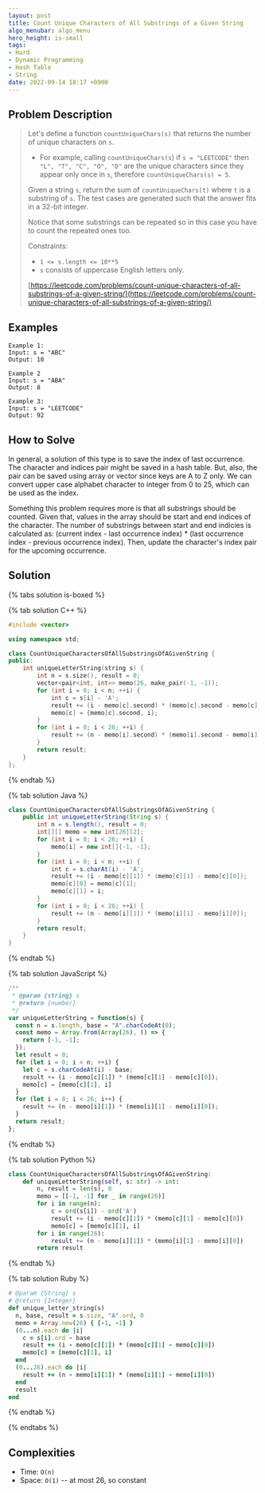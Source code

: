 ```yaml
---
layout: post
title: Count Unique Characters of All Substrings of a Given String
algo_menubar: algo_menu
hero_height: is-small
tags:
- Hard
- Dynamic Programming
- Hash Table
- String
date: 2022-09-14 18:17 +0900
---
```


## Problem Description
> Let's define a function `countUniqueChars(s)` that returns the number of unique characters on `s`.
> - For example, calling `countUniqueChars(s`) if `s = "LEETCODE"`
>   then `"L", "T", "C", "O", "D"` are the unique characters since they appear only once in `s`,
>   therefore `countUniqueChars(s) = 5`.
>
> Given a string `s`, return the sum of `countUniqueChars(t)` where `t` is a substring of `s`.
> The test cases are generated such that the answer fits in a 32-bit integer.
>
> Notice that some substrings can be repeated so in this case you have to count the repeated ones too.
>
> Constraints:
> - `1 <= s.length <= 10**5`
> - `s` consists of uppercase English letters only.
>
> [https://leetcode.com/problems/count-unique-characters-of-all-substrings-of-a-given-string/](https://leetcode.com/problems/count-unique-characters-of-all-substrings-of-a-given-string/)

## Examples
```
Example 1:
Input: s = "ABC"
Output: 10
```

```
Example 2
Input: s = "ABA"
Output: 8
```

```
Example 3:
Input: s = "LEETCODE"
Output: 92
```

## How to Solve
In general, a solution of this type is to save the index of last occurrence.
The character and indices pair might be saved in a hash table.
But, also, the pair can be saved using array or vector since keys are A to Z only.
We can convert upper case alphabet character to integer from 0 to 25, which can be used as the index.

Something this problem requires more is that all substrings should be counted.
Given that, values in the array should be start and end indices of the character.
The number of substrings between start and end indicies is calculated as:
(current index - last occurrence index) * (last occurrence index - previous occurrence index).
Then, update the character's index pair for the upcoming occurrence.


## Solution

{% tabs solution is-boxed %}

{% tab solution C++ %}
```cpp
#include <vector>

using namespace std;

class CountUniqueCharactersOfAllSubstringsOfAGivenString {
public:
    int uniqueLetterString(string s) {
        int n = s.size(), result = 0;
        vector<pair<int, int>> memo(26, make_pair(-1, -1));
        for (int i = 0; i < n; ++i) {
            int c = s[i] - 'A';
            result += (i - memo[c].second) * (memo[c].second - memo[c].first);
            memo[c] = {memo[c].second, i};
        }
        for (int i = 0; i < 26; ++i) {
            result += (n - memo[i].second) * (memo[i].second - memo[i].first);
        }
        return result;
    }
};
```
{% endtab %}

{% tab solution Java %}
```java
class CountUniqueCharactersOfAllSubstringsOfAGivenString {
    public int uniqueLetterString(String s) {
        int n = s.length(), result = 0;
        int[][] memo = new int[26][2];
        for (int i = 0; i < 26; ++i) {
            memo[i] = new int[]{-1, -1};
        }
        for (int i = 0; i < n; ++i) {
            int c = s.charAt(i) - 'A';
            result += (i - memo[c][1]) * (memo[c][1] - memo[c][0]);
            memo[c][0] = memo[c][1];
            memo[c][1] = i;
        }
        for (int i = 0; i < 26; ++i) {
            result += (n - memo[i][1]) * (memo[i][1] - memo[i][0]);
        }
        return result;
    }
}
```
{% endtab %}

{% tab solution JavaScript %}
```js
/**
 * @param {string} s
 * @return {number}
 */
var uniqueLetterString = function(s) {
  const n = s.length, base = "A".charCodeAt(0);
  const memo = Array.from(Array(26), () => {
    return [-1, -1];
  });
  let result = 0;
  for (let i = 0; i < n; ++i) {
    let c = s.charCodeAt(i) - base;
    result += (i - memo[c][1]) * (memo[c][1] - memo[c][0]);
    memo[c] = [memo[c][1], i]
  }
  for (let i = 0; i < 26; i++) {
    result += (n - memo[i][1]) * (memo[i][1] - memo[i][0]);
  }
  return result;
};
```
{% endtab %}

{% tab solution Python %}
```python
class CountUniqueCharactersOfAllSubstringsOfAGivenString:
    def uniqueLetterString(self, s: str) -> int:
        n, result = len(s), 0
        memo = [[-1, -1] for _ in range(26)]
        for i in range(n):
            c = ord(s[i]) - ord('A')
            result += (i - memo[c][1]) * (memo[c][1] - memo[c][0])
            memo[c] = [memo[c][1], i]
        for i in range(26):
            result += (n - memo[i][1]) * (memo[i][1] - memo[i][0])
        return result
```
{% endtab %}

{% tab solution Ruby %}
```ruby
# @param {String} s
# @return {Integer}
def unique_letter_string(s)
  n, base, result = s.size, "A".ord, 0
  memo = Array.new(26) { [-1, -1] }
  (0...n).each do |i|
    c = s[i].ord - base
    result += (i - memo[c][1]) * (memo[c][1] - memo[c][0])
    memo[c] = [memo[c][1], i]
  end
  (0...26).each do |i|
    result += (n - memo[i][1]) * (memo[i][1] - memo[i][0])
  end
  result
end
```
{% endtab %}

{% endtabs %}


## Complexities
- Time: `O(n)`
- Space: `O(1)` -- at most 26, so constant
